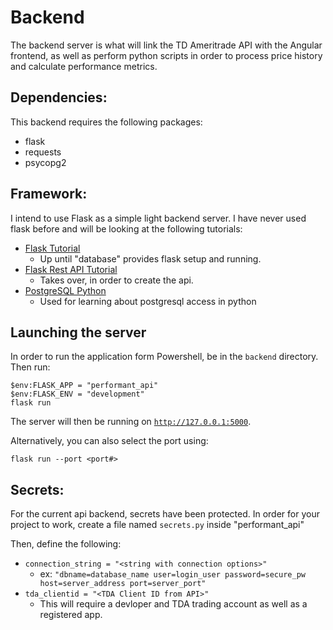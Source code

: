 # Backend

The backend server is what will link the TD Ameritrade API with the Angular frontend, as well as perform python scripts in order to process price history and calculate performance metrics.

## Dependencies:

This backend requires the following packages:

- flask
- requests
- psycopg2

## Framework:

I intend to use Flask as a simple light backend server. I have never used flask before and will be looking at the following tutorials:

- [Flask Tutorial](https://flask.palletsprojects.com/en/2.0.x/tutorial/)
    - Up until "database" provides flask setup and running.
- [Flask Rest API Tutorial](https://pythonbasics.org/flask-rest-api/)
    - Takes over, in order to create the api.
- [PostgreSQL Python](https://www.postgresqltutorial.com/postgresql-python/)
    - Used for learning about postgresql access in python

## Launching the server

In order to run the application form Powershell, be in the `backend` directory. Then run:

```
$env:FLASK_APP = "performant_api"
$env:FLASK_ENV = "development"
flask run
```

The server will then be running on [`http://127.0.0.1:5000`](http://127.0.0.1:5000).

Alternatively, you can also select the port using:
```
flask run --port <port#>
```

## Secrets:

For the current api backend, secrets have been protected. In order for your project to work, create a file named `secrets.py` inside "performant_api"

Then, define the following:
- `connection_string = "<string with connection options>"`
    - ex: `"dbname=database_name user=login_user password=secure_pw host=server_address port=server_port"`
- `tda_clientid = "<TDA Client ID from API>"`
    - This will require a devloper and TDA trading account as well as a registered app.